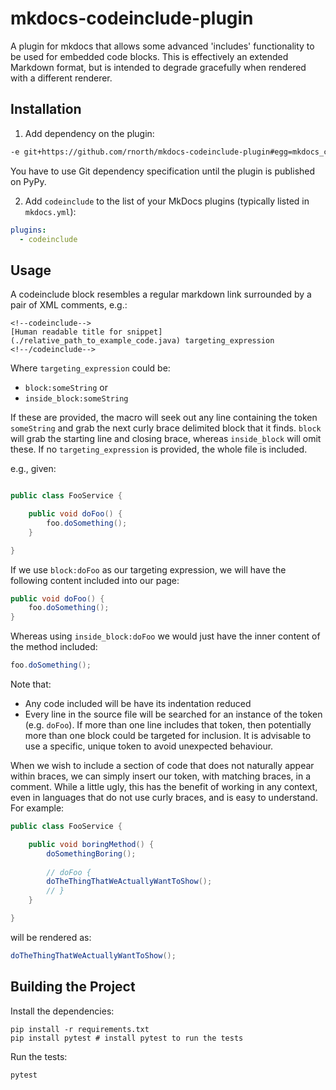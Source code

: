 # mkdocs-codeinclude-plugin

A plugin for mkdocs that allows some advanced 'includes' functionality to be used for embedded code blocks.
This is effectively an extended Markdown format, but is intended to degrade gracefully when rendered with a different renderer. 

## Installation

1. Add dependency on the plugin:

```requirements.txt
-e git+https://github.com/rnorth/mkdocs-codeinclude-plugin#egg=mkdocs_codeinclude_plugin
```

You have to use Git dependency specification until the plugin is published on PyPy.

2. Add `codeinclude` to the list of your MkDocs plugins (typically listed in `mkdocs.yml`):

```yaml
plugins:
  - codeinclude
```

## Usage

A codeinclude block resembles a regular markdown link surrounded by a pair of XML comments, e.g.:

<!-- 
To prevent this from being rendered as a codeinclude when rendering this page, we use HTML tags.
See this in its rendered form to understand its actual appearance, or look at other pages in the
docs.
-->

<pre><code>&lt;!--codeinclude--&gt;
[Human readable title for snippet](./relative_path_to_example_code.java) targeting_expression
&lt;!--/codeinclude--&gt;
</code></pre>

Where `targeting_expression` could be:

* `block:someString` or
* `inside_block:someString`

If these are provided, the macro will seek out any line containing the token `someString` and grab the next curly brace
delimited block that it finds. `block` will grab the starting line and closing brace, whereas `inside_block` will omit 
these. If no `targeting_expression` is provided, the whole file is included.

e.g., given:
```java

public class FooService {

    public void doFoo() {
        foo.doSomething();
    }

}
```

If we use `block:doFoo` as our targeting expression, we will have the following content included into our page:

```java
public void doFoo() {
    foo.doSomething();
}
```

Whereas using `inside_block:doFoo` we would just have the inner content of the method included:

```java
foo.doSomething();
```

Note that:

* Any code included will be have its indentation reduced
* Every line in the source file will be searched for an instance of the token (e.g. `doFoo`). If more than one line
  includes that token, then potentially more than one block could be targeted for inclusion. It is advisable to use a
  specific, unique token to avoid unexpected behaviour.
  
When we wish to include a section of code that does not naturally appear within braces, we can simply insert our token,
with matching braces, in a comment. 
While a little ugly, this has the benefit of working in any context, even in languages that do not use
curly braces, and is easy to understand. 
For example:

```java
public class FooService {

    public void boringMethod() {
        doSomethingBoring();
        
        // doFoo {
        doTheThingThatWeActuallyWantToShow();
        // }
    }

}
```

will be rendered as:

```java
doTheThingThatWeActuallyWantToShow();
```

## Building the Project

Install the dependencies:

```shell
pip install -r requirements.txt
pip install pytest # install pytest to run the tests
```

Run the tests:
```shell
pytest
```
